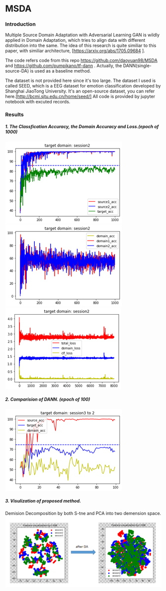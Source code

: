 # MSDA
### Introduction  

Multiple Source Domain Adaptation with Adversarial Learning
GAN is wildly applied in Domain Adaptation, which tries to align data with different distribution into the same. The idea of this research is quite similiar to this paper, with similiar architecture, [https://arxiv.org/abs/1705.09684 ].  

The code refers code from this repo https://github.com/daoyuan98/MSDA and https://github.com/pumpikano/tf-dann . Actually, the DANN(single-source-DA) is used as a baseline method.  

The dataset is not provided here since it's too large. The dataset I used is called SEED, which is a EEG dataset for emotion classification developed by Shanghai JiaoTong University. It's an open-source dataset, you can refer here.[http://bcmi.sjtu.edu.cn/home/seed/]
All code is provided by jupyter notebook with excuted records.
### Results
  
  
##### 1. The Classfication Accuracy, the Domain Accuracy and Loss.(epoch of 1000)
![](images/48,1000,p_acc.png)![](images/48,1000,d_acc.png)![](images/48,1000,loss.png)
  
##### 2. Comparision of DANN. (epoch of 100)
![](images/dann.png)
##### 3. Visulization of proposed method.  
Demision Decomposition by both S-tne and PCA into two demension space.
![](images/visulization.png)
